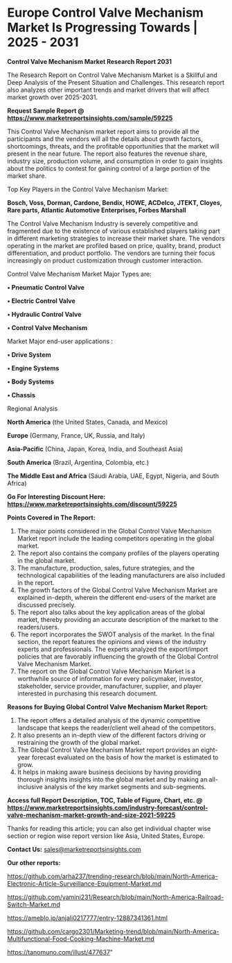  # Europe Control Valve Mechanism Market Is Progressing Towards | 2025 - 2031

<strong>Control Valve Mechanism Market Research Report 2031</strong>

The Research Report on Control Valve Mechanism Market is a Skillful and Deep Analysis of the Present Situation and Challenges. This research report also analyzes other important trends and market drivers that will affect market growth over 2025-2031.

<strong>Request Sample Report @ <a href=https://www.marketreportsinsights.com/sample/59225>https://www.marketreportsinsights.com/sample/59225</a></strong>

This Control Valve Mechanism market report aims to provide all the participants and the vendors will all the details about growth factors, shortcomings, threats, and the profitable opportunities that the market will present in the near future. The report also features the revenue share, industry size, production volume, and consumption in order to gain insights about the politics to contest for gaining control of a large portion of the market share.

Top Key Players in the Control Valve Mechanism Market:

<strong>Bosch, Voss, Dorman, Cardone, Bendix, HOWE, ACDelco, JTEKT, Cloyes, Rare parts, Atlantic Automotive Enterprises, Forbes Marshall</strong>

The Control Valve Mechanism Industry is severely competitive and fragmented due to the existence of various established players taking part in different marketing strategies to increase their market share. The vendors operating in the market are profiled based on price, quality, brand, product differentiation, and product portfolio. The vendors are turning their focus increasingly on product customization through customer interaction.

Control Valve Mechanism Market Major Types are:

<strong>• Pneumatic Control Valve

• Electric Control Valve

• Hydraulic Control Valve

• Control Valve Mechanism</strong>

Market Major end-user applications :

<strong>• Drive System

• Engine Systems

• Body Systems

• Chassis</strong>

Regional Analysis

</u><strong><b>North America</b></strong> (the United States, Canada, and Mexico)

<strong><b>Europe </b></strong>(Germany, France, UK, Russia, and Italy)

<strong><b>Asia-Pacific</b></strong> (China, Japan, Korea, India, and Southeast Asia)

<strong><b>South America</b></strong> (Brazil, Argentina, Colombia, etc.)

<strong><b>The Middle East and Africa</b></strong> (Saudi Arabia, UAE, Egypt, Nigeria, and South Africa)

<strong>Go For Interesting Discount Here: <a href=https://www.marketreportsinsights.com/discount/59225>https://www.marketreportsinsights.com/discount/59225</a></strong>

<strong>Points Covered in The Report:</strong>
<ol>
  <li>The major points considered in the Global Control Valve Mechanism Market report include the leading competitors operating in the global market.</li>
  <li>The report also contains the company profiles of the players operating in the global market.</li>
  <li>The manufacture, production, sales, future strategies, and the technological capabilities of the leading manufacturers are also included in the report.</li>
  <li>The growth factors of the Global Control Valve Mechanism Market are explained in-depth, wherein the different end-users of the market are discussed precisely.</li>
  <li>The report also talks about the key application areas of the global market, thereby providing an accurate description of the market to the readers/users.</li>
  <li>The report incorporates the SWOT analysis of the market. In the final section, the report features the opinions and views of the industry experts and professionals. The experts analyzed the export/import policies that are favorably influencing the growth of the Global Control Valve Mechanism Market.</li>
  <li>The report on the Global Control Valve Mechanism Market is a worthwhile source of information for every policymaker, investor, stakeholder, service provider, manufacturer, supplier, and player interested in purchasing this research document.</li>
</ol>
<strong>Reasons for Buying Global Control Valve Mechanism Market Report:</strong>

<ol>
  <li>The report offers a detailed analysis of the dynamic competitive landscape that keeps the reader/client well ahead of the competitors.</li>
  <li>It also presents an in-depth view of the different factors driving or restraining the growth of the global market.</li>
  <li>The Global Control Valve Mechanism Market report provides an eight-year forecast evaluated on the basis of how the market is estimated to grow.</li>
  <li>It helps in making aware business decisions by having providing thorough insights insights into the global market and by making an all-inclusive analysis of the key market segments and sub-segments.</li>
</ol>
<strong>Access full Report Description, TOC, Table of Figure, Chart, etc. @ <a href=https://www.marketreportsinsights.com/industry-forecast/control-valve-mechanism-market-growth-and-size-2021-59225>https://www.marketreportsinsights.com/industry-forecast/control-valve-mechanism-market-growth-and-size-2021-59225</a></strong>


Thanks for reading this article; you can also get individual chapter wise section or region wise report version like Asia, United States, Europe.

<strong>Contact Us:</strong>
sales@marketreportsinsights.com

<strong>Our other reports:</strong>

<a href=https://github.com/arha237/trending-research/blob/main/North-America-Electronic-Article-Surveillance-Equipment-Market.md>https://github.com/arha237/trending-research/blob/main/North-America-Electronic-Article-Surveillance-Equipment-Market.md</a>

<a href=https://github.com/yamini231/Research/blob/main/North-America-Railroad-Switch-Market.md>https://github.com/yamini231/Research/blob/main/North-America-Railroad-Switch-Market.md</a>

<a href=https://ameblo.jp/anjali0217777/entry-12887341361.html>https://ameblo.jp/anjali0217777/entry-12887341361.html</a>

<a href=https://github.com/cargo2301/Marketing-trend/blob/main/North-America-Multifunctional-Food-Cooking-Machine-Market.md>https://github.com/cargo2301/Marketing-trend/blob/main/North-America-Multifunctional-Food-Cooking-Machine-Market.md</a>

<a href=https://tanomuno.com/illust/477637>https://tanomuno.com/illust/477637</a>"

